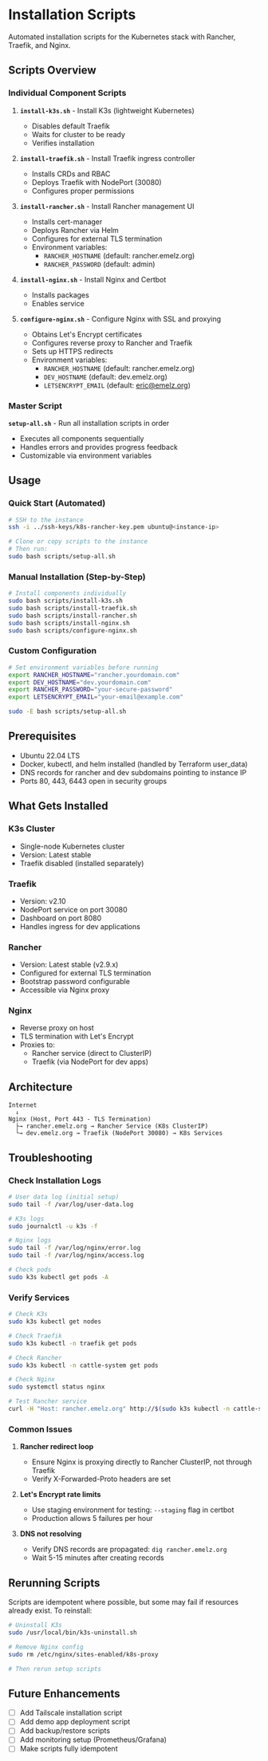 # Installation Scripts

Automated installation scripts for the Kubernetes stack with Rancher, Traefik, and Nginx.

## Scripts Overview

### Individual Component Scripts

1. **`install-k3s.sh`** - Install K3s (lightweight Kubernetes)
   - Disables default Traefik
   - Waits for cluster to be ready
   - Verifies installation

2. **`install-traefik.sh`** - Install Traefik ingress controller
   - Installs CRDs and RBAC
   - Deploys Traefik with NodePort (30080)
   - Configures proper permissions

3. **`install-rancher.sh`** - Install Rancher management UI
   - Installs cert-manager
   - Deploys Rancher via Helm
   - Configures for external TLS termination
   - Environment variables:
     - `RANCHER_HOSTNAME` (default: rancher.emelz.org)
     - `RANCHER_PASSWORD` (default: admin)

4. **`install-nginx.sh`** - Install Nginx and Certbot
   - Installs packages
   - Enables service

5. **`configure-nginx.sh`** - Configure Nginx with SSL and proxying
   - Obtains Let's Encrypt certificates
   - Configures reverse proxy to Rancher and Traefik
   - Sets up HTTPS redirects
   - Environment variables:
     - `RANCHER_HOSTNAME` (default: rancher.emelz.org)
     - `DEV_HOSTNAME` (default: dev.emelz.org)
     - `LETSENCRYPT_EMAIL` (default: eric@emelz.org)

### Master Script

**`setup-all.sh`** - Run all installation scripts in order
- Executes all components sequentially
- Handles errors and provides progress feedback
- Customizable via environment variables

## Usage

### Quick Start (Automated)

```bash
# SSH to the instance
ssh -i ../ssh-keys/k8s-rancher-key.pem ubuntu@<instance-ip>

# Clone or copy scripts to the instance
# Then run:
sudo bash scripts/setup-all.sh
```

### Manual Installation (Step-by-Step)

```bash
# Install components individually
sudo bash scripts/install-k3s.sh
sudo bash scripts/install-traefik.sh
sudo bash scripts/install-rancher.sh
sudo bash scripts/install-nginx.sh
sudo bash scripts/configure-nginx.sh
```

### Custom Configuration

```bash
# Set environment variables before running
export RANCHER_HOSTNAME="rancher.yourdomain.com"
export DEV_HOSTNAME="dev.yourdomain.com"
export RANCHER_PASSWORD="your-secure-password"
export LETSENCRYPT_EMAIL="your-email@example.com"

sudo -E bash scripts/setup-all.sh
```

## Prerequisites

- Ubuntu 22.04 LTS
- Docker, kubectl, and helm installed (handled by Terraform user_data)
- DNS records for rancher and dev subdomains pointing to instance IP
- Ports 80, 443, 6443 open in security groups

## What Gets Installed

### K3s Cluster
- Single-node Kubernetes cluster
- Version: Latest stable
- Traefik disabled (installed separately)

### Traefik
- Version: v2.10
- NodePort service on port 30080
- Dashboard on port 8080
- Handles ingress for dev applications

### Rancher
- Version: Latest stable (v2.9.x)
- Configured for external TLS termination
- Bootstrap password configurable
- Accessible via Nginx proxy

### Nginx
- Reverse proxy on host
- TLS termination with Let's Encrypt
- Proxies to:
  - Rancher service (direct to ClusterIP)
  - Traefik (via NodePort for dev apps)

## Architecture

```
Internet
  ↓
Nginx (Host, Port 443 - TLS Termination)
  ├→ rancher.emelz.org → Rancher Service (K8s ClusterIP)
  └→ dev.emelz.org → Traefik (NodePort 30080) → K8s Services
```

## Troubleshooting

### Check Installation Logs

```bash
# User data log (initial setup)
sudo tail -f /var/log/user-data.log

# K3s logs
sudo journalctl -u k3s -f

# Nginx logs
sudo tail -f /var/log/nginx/error.log
sudo tail -f /var/log/nginx/access.log

# Check pods
sudo k3s kubectl get pods -A
```

### Verify Services

```bash
# Check K3s
sudo k3s kubectl get nodes

# Check Traefik
sudo k3s kubectl -n traefik get pods

# Check Rancher
sudo k3s kubectl -n cattle-system get pods

# Check Nginx
sudo systemctl status nginx

# Test Rancher service
curl -H "Host: rancher.emelz.org" http://$(sudo k3s kubectl -n cattle-system get svc rancher -o jsonpath='{.spec.clusterIP}')
```

### Common Issues

1. **Rancher redirect loop**
   - Ensure Nginx is proxying directly to Rancher ClusterIP, not through Traefik
   - Verify X-Forwarded-Proto headers are set

2. **Let's Encrypt rate limits**
   - Use staging environment for testing: `--staging` flag in certbot
   - Production allows 5 failures per hour

3. **DNS not resolving**
   - Verify DNS records are propagated: `dig rancher.emelz.org`
   - Wait 5-15 minutes after creating records

## Rerunning Scripts

Scripts are idempotent where possible, but some may fail if resources already exist. To reinstall:

```bash
# Uninstall K3s
sudo /usr/local/bin/k3s-uninstall.sh

# Remove Nginx config
sudo rm /etc/nginx/sites-enabled/k8s-proxy

# Then rerun setup scripts
```

## Future Enhancements

- [ ] Add Tailscale installation script
- [ ] Add demo app deployment script
- [ ] Add backup/restore scripts
- [ ] Add monitoring setup (Prometheus/Grafana)
- [ ] Make scripts fully idempotent